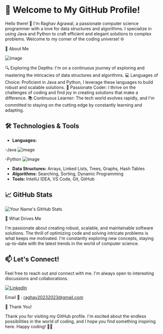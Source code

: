 # 👋 Welcome to My GitHub Profile!

Hello there! 👋 I'm Raghav Agrawal, a passionate computer science programmer with a love for data structures and algorithms. I specialize in using Java and Python to craft efficient and elegant solutions to complex problems. Welcome to my corner of the coding universe! 🌐

🚀 About Me

![image](https://github.com/raghav20232023/raghav20232023/assets/153320363/6b861087-f603-4b7f-82ed-3d4f5c59f1db)

🔍 Exploring the Depths: I'm on a continuous journey of exploring and mastering the intricacies of data structures and algorithms.
💻 Languages of Choice: Proficient in Java and Python, I leverage these languages to build robust and scalable solutions.
🌟 Passionate Coder: I thrive on the challenges of coding and find joy in creating solutions that make a difference.
📚 Continuous Learner: The tech world evolves rapidly, and I'm committed to staying on the cutting edge by constantly learning and adapting.
    
## 🛠️ Technologies & Tools

- **Languages:**

-Java
![image](https://github.com/raghav20232023/raghav20232023/assets/153320363/8c84bef2-a1a8-4d05-a1e0-7b12b90e3e70)

-Python
![image](https://github.com/raghav20232023/raghav20232023/assets/153320363/17fdef13-735e-462a-8aa5-5371f49d990c)

   
- **Data Structures:** Arrays, Linked Lists, Trees, Graphs, Hash Tables
- **Algorithms:** Searching, Sorting, Dynamic Programming
- **Tools:** IntelliJ IDEA, VS Code, Git, GitHub


## 📈 GitHub Stats

![Your Name's GitHub Stats](https://github-readme-stats.vercel.app/api?username=raghav20232023&show_icons=true&count_private=true&hide=prs,issues,contribs&theme=radical)

🌱 What Drives Me

I'm passionate about creating robust, scalable, and maintainable software solutions. The thrill of optimizing code and solving intricate problems is what keeps me motivated. I'm constantly exploring new concepts, staying up-to-date with the latest trends in the world of computer science.

## 📫 Let's Connect!

Feel free to reach out and connect with me. I'm always open to interesting discussions and collaborations.

[![LinkedIn](https://img.shields.io/badge/LinkedIn-Raghav_Agrawal-blue)](https://www.linkedin.com/in/raghav20232023/)

Email 📧 : raghav20232023@gmail.com

🌟 Thank You!

Thank you for visiting my GitHub profile. I'm excited about the endless possibilities in the world of coding, and I hope you find something inspiring here. Happy coding! 🚀✨
